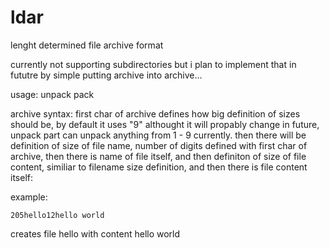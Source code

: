 # ldar
lenght determined file archive format

currently not supporting subdirectories but i plan to implement that in fututre by simple putting archive into archive...

usage:
  unpack
  pack

archive syntax:
  first char of archive defines how big definition of sizes should be, by default it uses "9" althought it will propably change in future, unpack part can unpack anything from 1 - 9 currently. then there will be definition of size of file name, number of digits defined with first char of archive, then there is name of file itself, and then definiton of size of file content, similiar to filename size definition, and then there is file content itself:
  
  example:
  ```
  205hello12hello world
  
  ```
  creates file hello with content hello
  world
  
